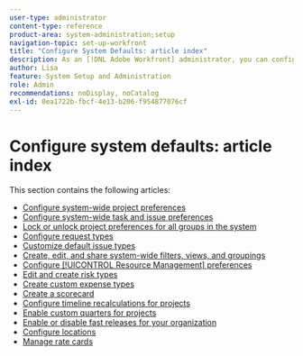 ```yaml
---
user-type: administrator
content-type: reference
product-area: system-administration;setup
navigation-topic: set-up-workfront
title: "Configure System Defaults: article index"
description: As an [!DNL Adobe Workfront] administrator, you can configure the system defaults, such as the preferences for all projects that your users create.
author: Lisa
feature: System Setup and Administration
role: Admin
recommendations: noDisplay, noCatalog
exl-id: 0ea1722b-fbcf-4e13-b206-f954877076cf
---
```

# Configure system defaults: article index

This section contains the following articles:

* [Configure system-wide project preferences](../../../administration-and-setup/set-up-workfront/configure-system-defaults/set-project-preferences.md)
* [Configure system-wide task and issue preferences](../../../administration-and-setup/set-up-workfront/configure-system-defaults/set-task-issue-preferences.md)
* [Lock or unlock project preferences for all groups in the system](../../../administration-and-setup/set-up-workfront/configure-system-defaults/lock-or-unlock-project-preferences-for-groups-system.md)
* [Configure request types](../../../administration-and-setup/set-up-workfront/configure-system-defaults/configure-request-types.md)
* [Customize default issue types](../../../administration-and-setup/set-up-workfront/configure-system-defaults/customize-default-issue-types.md)
* [Create, edit, and share system-wide filters, views, and groupings](../../../administration-and-setup/set-up-workfront/configure-system-defaults/create-and-share-default-fvgs.md)
* [Configure [!UICONTROL Resource Management] preferences](../../../administration-and-setup/set-up-workfront/configure-system-defaults/configure-resource-mgmt-preferences.md)
* [Edit and create risk types](../../../administration-and-setup/set-up-workfront/configure-system-defaults/edit-create-risk-types.md)
* [Create custom expense types](../../../administration-and-setup/set-up-workfront/configure-system-defaults/create-custom-expense-types.md)
* [Create a scorecard](../../../administration-and-setup/set-up-workfront/configure-system-defaults/create-scorecard.md)
* [Configure timeline recalculations for projects](../../../administration-and-setup/set-up-workfront/configure-system-defaults/configure-timeline-recalculations-projects.md)
* [Enable custom quarters for projects](../../../administration-and-setup/set-up-workfront/configure-system-defaults/enable-custom-quarters-projects.md)
* [Enable or disable fast releases for your organization](../../../administration-and-setup/set-up-workfront/configure-system-defaults/enable-fast-release-process.md)
* [Configure locations](/help/quicksilver/administration-and-setup/set-up-workfront/configure-system-defaults/configure-locations.md)
* [Manage rate cards](/help/quicksilver/administration-and-setup/set-up-workfront/configure-system-defaults/manage-rate-cards.md)
